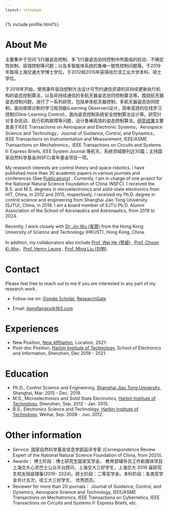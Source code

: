 ```yaml
---
layout: sitepage
---
```


[comment]: # (Insert my picture)
{% include profile.html%}

[comment]: # (Insert my resume below)

# About Me

主要集中于空间飞行器姿态控制、多飞行器姿态协同控制中所面临的扰动、不确定性抑制、容错控制等问题；以及多智能体系统的鲁棒一致性控制问题等。于2019年取得上海交通大学博士学位，于2012和2015年获得哈尔滨工业大学本科、硕士学位。

于2018年开始，使用事件驱动控制方法设计可节约通信资源的非持续更新执行机构的姿态控制算法，以及非持续通信的多航天器姿态协同控制算法等。围绕航天器姿态控制问题，进行了一系列研究，包括单体航天器控制，多航天器姿态协同控制，面向故障诊断的学习观测器(Learning Observer)设计，简单高效的在线学习控制(Oline-Learning Control)，面向姿态控制系统安全控制算法设计等。研究针对复杂扰动、执行机构故障等问题，设计鲁棒高效的姿态控制算法。[研究成果](https://dongfangxy.github.io/publications/)主要发表于IEEE Transactions on Aerospace and Electronic Systems，Aerospace Science and Technology，Journal of Guidance, Control, and Dynamics，IEEE  Transactions  on  Instrumentation  and  Measurement,  IEEE/ASME  Transactions  on Mechatronics，IEEE Transactions on Circuits and Systems II: Express Briefs, IEEE System Journal 等航天、系统领域期刊近30篇；主持国家自然科学基金(NSFC)青年基金项目一项。

<!--
复制了师傅的主页，我还在修改中....[[My CV in PDF]]({{site.url}}/YuJiangCV.pdf) 
-->

My research interests are control theory and space robotics. I have published more than 30 academic papers in various journals and conferences (See [Publications](https://dongfangxy.github.io/publications/)) . Currently, I am in charge of one project for the National Natural Science Foundation of China (NSFC). I received the B.S. and M.S. degrees in microelectronics and solid-state electronics from HIT, China, in 2012 and 2015, respectively. I received my Ph.D. degree in control science and engineering from Shanghai Jiao Tong University (SJTU), China, in 2019. I am a board member of SJTU Ph.D. Alumni Association of the School of Aeronautics and Astronautics, from 2019 to 2024. 

Recently, I work closely with [Dr. Jin Wu (吴荩)](https://zarathustr.github.io/) from the Hong Kong University of Science and Technology (HKUST), Hong Kong, China.

In addition, my collaborators also include [Prof. Wei He (贺威)](http://saee.ustb.edu.cn/quantijiaoshi/2015-10-09/81.html) ,  [Prof. Choon Ki Ahn](http://control.korea.ac.kr/)，[Prof. Henry Leung](https://schulich.ucalgary.ca/contacts/henry-leung) ,  [Prof. Ming Liu (刘明)](https://ece.hkust.edu.hk/eelium).

# Contact
Please feel free to reach out to me if you are interested in any part of my research work.
* Follow me on:
[Google Scholar](https://scholar.google.com/citations?user=oHzlz50AAAAJ&hl),
[ResearchGate](https://www.researchgate.net/profile/Chengxi_Zhang5)

* Email: <a href="mailto:dongfangxy@163.com"><span style="line-height:2;">dongfangxy@163.com</span>


# Experiences
* New Position, <a href="https://dongfangxy.github.io/">New Affiliation</a>, Location, 2021-
* Post-doc Position,  <a href="https://dongfangxy.github.io/">Harbin Institute of Technology</a>, School of Electronics and Information, Shenzhen, Dec 2019 - 2021.


# Education
* Ph.D., Control Science and Engineering, <a href="https://dongfangxy.github.io/">Shanghai Jiao Tong University</a>, Shanghai, Mar. 2015 - Dec. 2019. 
* M.S.,  Microelectronics and Solid State Electronics, <a href="https://dongfangxy.github.io/">Harbin Institute of Technology</a>, Shenzhen, Sep. 2012 - Jan. 2015. 
* B.S.,  Electronics Science and Technology, <a href="https://dongfangxy.github.io/">Harbin Institute of Technology</a>, Weihai, Sep. 2008 - Jun. 2012.

# Other information
* Service: 
国家自然科学基金信息学部函评专家 (Correspondence Review Expert of the National Natural Science Foundation of China, from 2020).
* Awards：
博士阶段：博士研究生国家奖学金， 教育部辅导员工作新媒体项目上海交大心灵巴士公众平台顾问，上海交大三好学生，上海交大 2019 届研究生校友班级理事(2019-
2024)。硕士阶段：二等奖学金。本科阶段：各类奖学金共计五次，哈工大三好学生、 优秀团员。
* Reviewer for more than 20 journals：
Journal of Guidance, Control, and Dynamics, Aerospace Science and Technology, IEEE/ASME Transactions on Mechatronics, IEEE Transactions on Cybernetics, IEEE Transactions on Circuits and Systems II: Express Briefs, etc.


